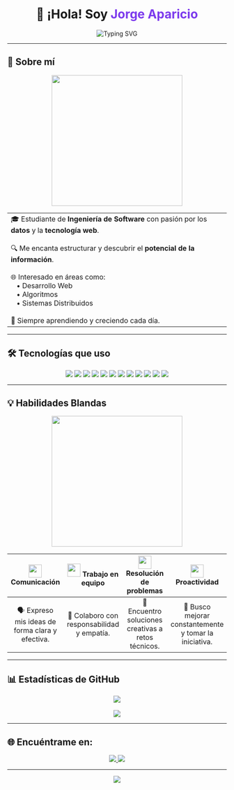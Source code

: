 <h1 align="center">👋 ¡Hola! Soy <span style="color:#7C3AED">Jorge Aparicio</span></h1>

<p align="center">
  <img src="https://readme-typing-svg.herokuapp.com?font=Fira+Code&weight=600&size=24&duration=3000&pause=1000&color=7C3AED&center=true&vCenter=true&width=600&lines=Estudiante+de+Ingenier%C3%ADa+de+Software;Apasionado+por+los+datos+y+la+web" alt="Typing SVG" />
</p>

---

## 🧠 Sobre mí

<div align="center">
  <img src="https://media.giphy.com/media/qgQUggAC3Pfv687qPC/giphy.gif" width="300" />
</div>

<table align="center">
  <tr>
    <td>
      🎓 Estudiante de <strong>Ingeniería de Software</strong> con pasión por los <strong>datos</strong> y la <strong>tecnología web</strong>.<br><br>
      🔍 Me encanta estructurar y descubrir el <strong>potencial de la información</strong>.<br><br>
      🌐 Interesado en áreas como:<br>
      &nbsp;&nbsp;&nbsp;• Desarrollo Web<br>
      &nbsp;&nbsp;&nbsp;• Algoritmos<br>
      &nbsp;&nbsp;&nbsp;• Sistemas Distribuidos<br><br>
      🚀 Siempre aprendiendo y creciendo cada día.
    </td>
  </tr>
</table>

---

## 🛠️ Tecnologías que uso

<div align="center">

  <img src="https://img.shields.io/badge/C++-00599C?style=for-the-badge&logo=cplusplus&logoColor=white" />
  <img src="https://img.shields.io/badge/JavaScript-F7DF1E?style=for-the-badge&logo=javascript&logoColor=black" />
  <img src="https://img.shields.io/badge/HTML5-E34F26?style=for-the-badge&logo=html5&logoColor=white" />
  <img src="https://img.shields.io/badge/CSS3-1572B6?style=for-the-badge&logo=css3&logoColor=white" />
  <img src="https://img.shields.io/badge/Tailwind_CSS-38B2AC?style=for-the-badge&logo=tailwind-css&logoColor=white" />
  <img src="https://img.shields.io/badge/MySQL-4479A1?style=for-the-badge&logo=mysql&logoColor=white" />
  <img src="https://img.shields.io/badge/SQL_Server-CC2927?style=for-the-badge&logo=microsoftsqlserver&logoColor=white" />
  <img src="https://img.shields.io/badge/MongoDB-47A248?style=for-the-badge&logo=mongodb&logoColor=white" />
  <img src="https://img.shields.io/badge/Oracle-F80000?style=for-the-badge&logo=oracle&logoColor=white" />
  <img src="https://img.shields.io/badge/Power%20BI-F2C811?style=for-the-badge&logo=powerbi&logoColor=black" />
  <img src="https://img.shields.io/badge/Arduino-00979D?style=for-the-badge&logo=arduino&logoColor=white" />
  <img src="https://img.shields.io/badge/VS_Code-007ACC?style=for-the-badge&logo=visual-studio-code&logoColor=white" />

</div>

---

## 💡 Habilidades Blandas

<div align="center">
  <img src="https://media.giphy.com/media/xUA7bdpLxQhsSQdyog/giphy.gif" width="300" />
</div>

<div align="center">

| <img src="https://img.icons8.com/ios-filled/50/7C3AED/communication.png" width="30" /> **Comunicación** | <img src="https://img.icons8.com/ios-filled/50/7C3AED/group.png" width="30" /> **Trabajo en equipo** | <img src="https://img.icons8.com/ios-filled/50/7C3AED/idea.png" width="30" /> **Resolución de problemas** | <img src="https://img.icons8.com/ios-filled/50/7C3AED/rocket.png" width="30" /> **Proactividad** |
|:--:|:--:|:--:|:--:|
| 🗣️ Expreso mis ideas de forma clara y efectiva. | 🤝 Colaboro con responsabilidad y empatía. | 🧠 Encuentro soluciones creativas a retos técnicos. | 🚀 Busco mejorar constantemente y tomar la iniciativa. |

</div>


---

## 📊 Estadísticas de GitHub

<div align="center">
  <img src="https://github-readme-stats.vercel.app/api?username=Japaricio2004&show_icons=true&theme=tokyonight&border_radius=15&custom_title=Estadísticas+de+Jorge" />
  <br /><br />
  <img src="https://github-readme-streak-stats.herokuapp.com?user=Japaricio2004&theme=tokyonight&date_format=M%20j%5B%2C%20Y%5D&fire=F97316&sideNums=7C3AED&border_radius=15" />
</div>

---

## 🌐 Encuéntrame en:

<div align="center">
  <a href="https://www.linkedin.com/in/jorge-luis-aparicio-alvarez-485277211/" target="_blank">
    <img src="https://img.shields.io/badge/LinkedIn-%230077B5?style=for-the-badge&logo=linkedin&logoColor=white" />
  </a>
  <a href="https://www.instagram.com/jorge_luis_aparicio123/" target="_blank">
    <img src="https://img.shields.io/badge/Instagram-%23E4405F?style=for-the-badge&logo=instagram&logoColor=white" />
  </a>
</div>

---

<p align="center">
  <img src="https://capsule-render.vercel.app/api?type=waving&color=7C3AED&height=100&section=footer"/>
</p>
